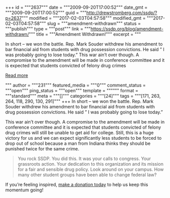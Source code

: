 +++
id = """2637"""
date = """2009-09-20T17:00:52"""
date_gmt = """2009-09-20T17:00:52"""
guid = """http://drewstromberg.com/ssdp/?p=2637"""
modified = """2017-02-03T04:57:58"""
modified_gmt = """2017-02-03T04:57:58"""
slug = """amendment-withdrawn"""
status = """publish"""
type = """post"""
link = """https://ssdp.org/blog/amendment-withdrawn/"""
title = """Amendment Withdrawn!"""
excerpt = """<p>In short &#8211; we won the battle. Rep. Mark Souder withdrew his amendment to bar financial aid from students with drug possession convictions. He said &#8221; I was probably going to lose today.&#8221; This war ain&#8217;t over though. A compromise to the amendment will be made in conference committee and it is expected that students convicted of felony drug crimes</p>
<div class="h10"></div>
<p><a class="more-link2 flat" href="https://ssdp.org/blog/amendment-withdrawn/">Read more</a></p>
"""
author = """231"""
featured_media = """0"""
comment_status = """open"""
ping_status = """open"""
template = """"""
format = """standard"""
meta = """[]"""
categories = """[24]"""
tags = """[171, 263, 264, 118, 290, 130, 291]"""
+++
In short &#8211; we won the battle. Rep. Mark Souder withdrew his amendment to bar financial aid from students with drug possession convictions. He said &#8221; I was probably going to lose today.&#8221;

This war ain&#8217;t over though. A compromise to the amendment will be made in conference committee and it is expected that students convicted of felony drug crimes will still be unable to get aid for college. Still, this is a huge victory for us and we can expect significantly less students to be forced to drop out of school because a man from Indiana thinks they should be punished twice for the same crime.
<blockquote>You rock SSDP. You did this. It was your calls to congress. Your grassroots action. Your dedication to this organization and its mission for a fair and sensible drug policy. Look around on your campus. How many other student groups have been able to change federal law?</blockquote>
If you&#8217;re feeling inspired, <a href="http://www.ssdp.org/donate">make a donation today</a> to help us keep this momentum going!
<div><span style="color: #000000; font-family: Times; line-height: normal; background-color: #005a8d; font-size: medium;">
</span></div>
